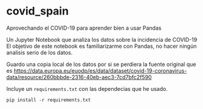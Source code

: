 # covid_spain

Aprovechando el COVID-19 para aprender bien a usar Pandas

Un Jupyter Notebook que analiza los datos sobre la incidencia de COVID-19
El objetivo de este notebook es familiarizarme con Pandas, no hacer ningún
analisis serio de los datos.

Guardo una copia local de los datos por si se perdiera la fuente original
que es https://data.europa.eu/euodp/es/data/dataset/covid-19-coronavirus-data/resource/260bbbde-2316-40eb-aec3-7cd7bfc2f590

Incluye un `requirements.txt` con las dependecias que he usado.

    pip install -r requirements.txt

